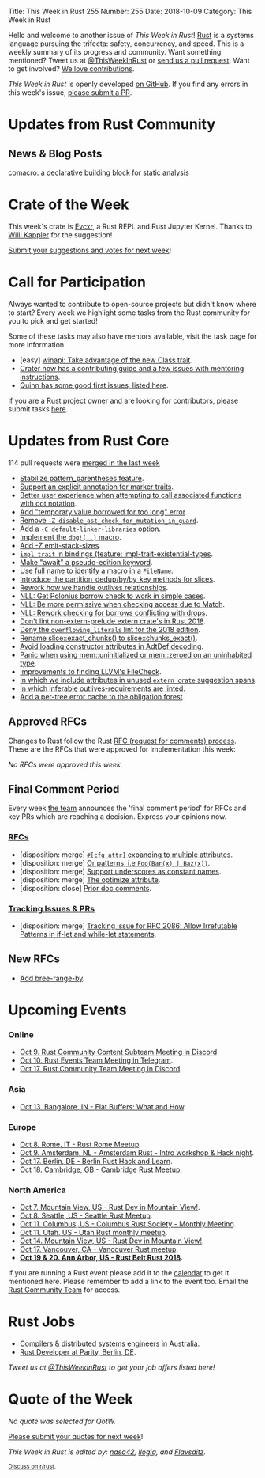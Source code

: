 Title: This Week in Rust 255
Number: 255
Date: 2018-10-09
Category: This Week in Rust

Hello and welcome to another issue of *This Week in Rust*!
[Rust](http://rust-lang.org) is a systems language pursuing the trifecta: safety, concurrency, and speed.
This is a weekly summary of its progress and community.
Want something mentioned? Tweet us at [@ThisWeekInRust](https://twitter.com/ThisWeekInRust) or [send us a pull request](https://github.com/cmr/this-week-in-rust).
Want to get involved? [We love contributions](https://github.com/rust-lang/rust/blob/master/CONTRIBUTING.md).

*This Week in Rust* is openly developed [on GitHub](https://github.com/cmr/this-week-in-rust).
If you find any errors in this week's issue, [please submit a PR](https://github.com/cmr/this-week-in-rust/pulls).

# Updates from Rust Community

## News & Blog Posts

[comacro: a declarative building block for static analysis](http://blog.lambdaverse.org/comacro)

# Crate of the Week

This week's crate is [Evcxr](https://github.com/google/evcxr), a Rust REPL and Rust Jupyter Kernel. Thanks to [Willi Kappler](https://users.rust-lang.org/t/crate-of-the-week/2704/457) for the suggestion!

[Submit your suggestions and votes for next week][submit_crate]!

[submit_crate]: https://users.rust-lang.org/t/crate-of-the-week/2704

# Call for Participation

Always wanted to contribute to open-source projects but didn't know where to start?
Every week we highlight some tasks from the Rust community for you to pick and get started!

Some of these tasks may also have mentors available, visit the task page for more information.

* [easy] [winapi: Take advantage of the new Class trait](https://github.com/retep998/winapi-rs/issues/681).
* [Crater now has a contributing guide and a few issues with mentoring instructions](https://github.com/rust-lang-nursery/crater/blob/master/CONTRIBUTING.md).
* [Quinn has some good first issues, listed here](https://github.com/djc/quinn/issues?q=is%3Aissue+is%3Aopen+label%3A%22good+first+issue%22).

If you are a Rust project owner and are looking for contributors, please submit tasks [here][guidelines].

[guidelines]: https://users.rust-lang.org/t/twir-call-for-participation/4821

# Updates from Rust Core

114 pull requests were [merged in the last week][merged]

[merged]: https://github.com/search?q=is%3Apr+org%3Arust-lang+is%3Amerged+merged%3A2018-09-24..2018-10-01

* [Stabilize pattern_parentheses feature](https://github.com/rust-lang/rust/pull/54497).
* [Support an explicit annotation for marker traits](https://github.com/rust-lang/rust/pull/53693).
* [Better user experience when attempting to call associated functions with dot notation](https://github.com/rust-lang/rust/pull/54308).
* [Add "temporary value borrowed for too long" error](https://github.com/rust-lang/rust/pull/54164).
* [Remove `-Z disable_ast_check_for_mutation_in_guard`](https://github.com/rust-lang/rust/pull/54676).
* [Add a `-C default-linker-libraries` option](https://github.com/rust-lang/rust/pull/54675).
* [Implement the `dbg!(..)` macro](https://github.com/rust-lang/rust/pull/54317).
* [Add -Z emit-stack-sizes](https://github.com/rust-lang/rust/pull/51946).
* [`impl trait` in bindings (feature: impl-trait-existential-types](https://github.com/rust-lang/rust/pull/53542).
* [Make "await" a pseudo-edition keyword](https://github.com/rust-lang/rust/pull/54411).
* [Use full name to identify a macro in a `FileName`](https://github.com/rust-lang/rust/pull/54338).
* [Introduce the partition_dedup/by/by_key methods for slices](https://github.com/rust-lang/rust/pull/54058).
* [Rework how we handle outlives relationships](https://github.com/rust-lang/rust/pull/54453).
* [NLL: Get Polonius borrow check to work in simple cases](https://github.com/rust-lang/rust/pull/54468).
* [NLL: Be more permissive when checking access due to Match](https://github.com/rust-lang/rust/pull/53438).
* [NLL: Rework checking for borrows conflicting with drops](https://github.com/rust-lang/rust/pull/54509).
* [Don't lint non-extern-prelude extern crate's in Rust 2018](https://github.com/rust-lang/rust/pull/54650).
* [Deny the `overflowing_literals` lint for the 2018 edition](https://github.com/rust-lang/rust/pull/54507).
* [Rename slice::exact_chunks() to slice::chunks_exact()](https://github.com/rust-lang/rust/pull/54537).
* [Avoid loading constructor attributes in AdtDef decoding](https://github.com/rust-lang/rust/pull/54485).
* [Panic when using mem::uninitialized or mem::zeroed on an uninhabited type](https://github.com/rust-lang/rust/pull/54667).
* [Improvements to finding LLVM's FileCheck](https://github.com/rust-lang/rust/pull/54558).
* [In which we include attributes in unused `extern crate` suggestion spans](https://github.com/rust-lang/rust/pull/54488).
* [In which inferable outlives-requirements are linted](https://github.com/rust-lang/rust/pull/53013).
* [Add a per-tree error cache to the obligation forest](https://github.com/rust-lang/rust/pull/53255).

## Approved RFCs

Changes to Rust follow the Rust [RFC (request for comments)
process](https://github.com/rust-lang/rfcs#rust-rfcs). These
are the RFCs that were approved for implementation this week:

*No RFCs were approved this week.*

## Final Comment Period

Every week [the team](https://www.rust-lang.org/team.html) announces the
'final comment period' for RFCs and key PRs which are reaching a
decision. Express your opinions now.

### [RFCs](https://github.com/rust-lang/rfcs/labels/final-comment-period)

* [disposition: merge] [`#[cfg_attr]` expanding to multiple attributes](https://github.com/rust-lang/rfcs/pull/2539).
* [disposition: merge] [Or patterns, i.e `Foo(Bar(x) | Baz(x))`](https://github.com/rust-lang/rfcs/pull/2535).
* [disposition: merge] [Support underscores as constant names](https://github.com/rust-lang/rfcs/pull/2526).
* [disposition: merge] [The optimize attribute](https://github.com/rust-lang/rfcs/pull/2412).
* [disposition: close] [Prior doc comments](https://github.com/rust-lang/rfcs/pull/2374).

### [Tracking Issues & PRs](https://github.com/rust-lang/rust/labels/final-comment-period)

* [disposition: merge] [Tracking issue for RFC 2086: Allow Irrefutable Patterns in if-let and while-let statements](https://github.com/rust-lang/rust/issues/44495).

## New RFCs

* [Add bree-range-by](https://github.com/rust-lang/rfcs/pull/2553).

# Upcoming Events

### Online

* [Oct 9. Rust Community Content Subteam Meeting in Discord](https://discordapp.com/channels/442252698964721669/443773747350994945).
* [Oct 10. Rust Events Team Meeting in Telegram](https://t.me/joinchat/EkKINhHCgZ9llzvPidOssA).
* [Oct 17. Rust Community Team Meeting in Discord](https://discordapp.com/channels/442252698964721669/443773747350994945).

### Asia

* [Oct 13. Bangalore, IN - Flat Buffers: What and How](https://www.meetup.com/rustox/events/254812229/).

### Europe

* [Oct 8. Rome, IT - Rust Rome Meetup](https://www.meetup.com/it-IT/Rust-Roma/events/255137175/).
* [Oct 9. Amsterdam, NL - Amsterdam Rust - Intro workshop & Hack night](https://www.meetup.com/Rust-Amsterdam/events/254791434/).
* [Oct 17. Berlin, DE - Berlin Rust Hack and Learn](https://www.meetup.com/opentechschool-berlin/events/255020858/).
* [Oct 18. Cambridge, GB - Cambridge Rust Meetup](https://www.meetup.com/Cambridge-Rust-Meetup/events/pzwshpyxnbxb/).

### North America

* [Oct 7. Mountain View, US - Rust Dev in Mountain View!](https://www.meetup.com/Rust-Dev-in-Mountain-View/events/glnfcpyxnbkb/).
* [Oct 8. Seattle, US  - Seattle Rust Meetup](https://www.meetup.com/Seattle-Rust-Meetup/events/pkggvpyxnblb/).
* [Oct 11. Columbus, US - Columbus Rust Society - Monthly Meeting](https://www.meetup.com/columbus-rs/events/dbcfrpyxnbpb/).
* [Oct 11. Utah, US - Utah Rust monthly meetup](https://www.meetup.com/utahrust/events/255209633/).
* [Oct 14. Mountain View, US - Rust Dev in Mountain View!](https://www.meetup.com/Rust-Dev-in-Mountain-View/events/glnfcpyxnbsb/).
* [Oct 17. Vancouver, CA - Vancouver Rust meetup](https://www.meetup.com/Vancouver-Rust/events/dqldspyxnbwb/).
* **[Oct 19 & 20. Ann Arbor, US - Rust Belt Rust 2018](https://rust-belt-rust.com/).**

If you are running a Rust event please add it to the [calendar] to get
it mentioned here. Please remember to add a link to the event too.
Email the [Rust Community Team][community] for access.

[calendar]: https://www.google.com/calendar/embed?src=apd9vmbc22egenmtu5l6c5jbfc%40group.calendar.google.com
[community]: mailto:community-team@rust-lang.org

# Rust Jobs

* [Compilers & distributed systems engineers in Australia](https://www.reddit.com/r/rust/comments/9kx94z/job_compilers_distributed_systems_engineers_in/).
* [Rust Developer at Parity, Berlin, DE](https://paritytech.io/jobs/).

*Tweet us at [@ThisWeekInRust](https://twitter.com/ThisWeekInRust) to get your job offers listed here!*

# Quote of the Week

*No quote was selected for QotW.*

[Please submit your quotes for next week](http://users.rust-lang.org/t/twir-quote-of-the-week/328)!

*This Week in Rust is edited by: [nasa42](https://github.com/nasa42), [llogiq](https://github.com/llogiq), and [Flavsditz](https://github.com/Flavsditz).*

<small>[Discuss on r/rust]().</small>
